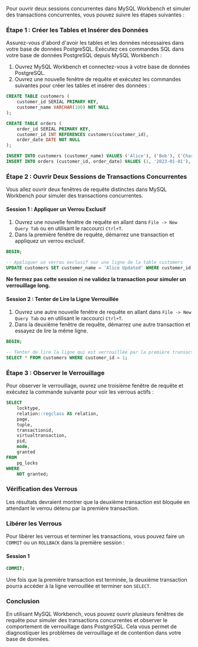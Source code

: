 Pour ouvrir deux sessions concurrentes dans MySQL Workbench et simuler des transactions concurrentes, vous pouvez suivre les étapes suivantes :

### Étape 1 : Créer les Tables et Insérer des Données

Assurez-vous d'abord d'avoir les tables et les données nécessaires dans votre base de données PostgreSQL. Exécutez ces commandes SQL dans votre base de données PostgreSQL depuis MySQL Workbench :

1. Ouvrez MySQL Workbench et connectez-vous à votre base de données PostgreSQL.
2. Ouvrez une nouvelle fenêtre de requête et exécutez les commandes suivantes pour créer les tables et insérer des données :

```sql
CREATE TABLE customers (
    customer_id SERIAL PRIMARY KEY,
    customer_name VARCHAR(100) NOT NULL
);

CREATE TABLE orders (
    order_id SERIAL PRIMARY KEY,
    customer_id INT REFERENCES customers(customer_id),
    order_date DATE NOT NULL
);

INSERT INTO customers (customer_name) VALUES ('Alice'), ('Bob'), ('Charlie');
INSERT INTO orders (customer_id, order_date) VALUES (1, '2023-01-01'), (2, '2023-01-02'), (3, '2023-01-03');
```

### Étape 2 : Ouvrir Deux Sessions de Transactions Concurrentes

Vous allez ouvrir deux fenêtres de requête distinctes dans MySQL Workbench pour simuler des transactions concurrentes.

#### Session 1 : Appliquer un Verrou Exclusif

1. Ouvrez une nouvelle fenêtre de requête en allant dans `File -> New Query Tab` ou en utilisant le raccourci `Ctrl+T`.
2. Dans la première fenêtre de requête, démarrez une transaction et appliquez un verrou exclusif.

```sql
BEGIN;

-- Appliquer un verrou exclusif sur une ligne de la table customers
UPDATE customers SET customer_name = 'Alice Updated' WHERE customer_id = 1;
```

**Ne fermez pas cette session ni ne validez la transaction pour simuler un verrouillage long.**

#### Session 2 : Tenter de Lire la Ligne Verrouillée

1. Ouvrez une autre nouvelle fenêtre de requête en allant dans `File -> New Query Tab` ou en utilisant le raccourci `Ctrl+T`.
2. Dans la deuxième fenêtre de requête, démarrez une autre transaction et essayez de lire la même ligne.

```sql
BEGIN;

-- Tenter de lire la ligne qui est verrouillée par la première transaction
SELECT * FROM customers WHERE customer_id = 1;
```

### Étape 3 : Observer le Verrouillage

Pour observer le verrouillage, ouvrez une troisième fenêtre de requête et exécutez la commande suivante pour voir les verrous actifs :

```sql
SELECT 
    locktype, 
    relation::regclass AS relation, 
    page, 
    tuple, 
    transactionid, 
    virtualtransaction, 
    pid, 
    mode, 
    granted
FROM 
    pg_locks
WHERE 
    NOT granted;
```

### Vérification des Verrous

Les résultats devraient montrer que la deuxième transaction est bloquée en attendant le verrou détenu par la première transaction.

### Libérer les Verrous

Pour libérer les verrous et terminer les transactions, vous pouvez faire un `COMMIT` ou un `ROLLBACK` dans la première session :

#### Session 1

```sql
COMMIT;
```

Une fois que la première transaction est terminée, la deuxième transaction pourra accéder à la ligne verrouillée et terminer son `SELECT`.

### Conclusion

En utilisant MySQL Workbench, vous pouvez ouvrir plusieurs fenêtres de requête pour simuler des transactions concurrentes et observer le comportement de verrouillage dans PostgreSQL. Cela vous permet de diagnostiquer les problèmes de verrouillage et de contention dans votre base de données.